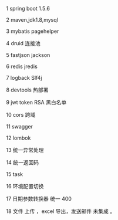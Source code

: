 1 spring boot  1.5.6

2 maven,jdk1.8,mysql

3 mybatis  pagehelper

4 druid  连接池

5 fastjson jackson

6 redis jredis 

7 logback  Slf4j

8 devtools  热部署

9 jwt  token RSA 黑白名单

10 cors 跨域

11 swagger 

12 lombok

13 统一异常处理

14 统一返回码

15 task

16 环境配置切换

17 日期参数转换器  统一  400

18 文件 上传  ，excel 导出，发送邮件  未集成 。  
